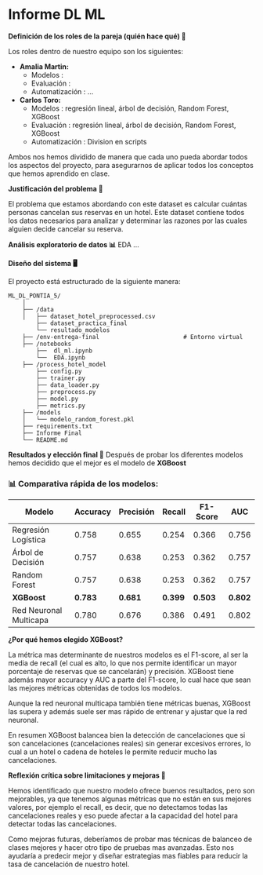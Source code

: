 # Informe DL ML

**Definición de los roles de la pareja (quién hace qué) 🤝**

Los roles dentro de nuestro equipo son los siguientes:

- **Amalia Martin:**
  - Modelos :
  - Evaluación :
  - Automatización : ...
- **Carlos Toro:**
  - Modelos : regresión lineal, árbol de decisión, Random Forest, XGBoost
  - Evaluación : regresión lineal, árbol de decisión, Random Forest, XGBoost
  - Automatización : Division en scripts

Ambos nos hemos dividido de manera que cada uno pueda abordar todos los aspectos del proyecto, para asegurarnos de aplicar todos los conceptos que hemos aprendido en clase.

**Justificación del problema 🎯**

El problema que estamos abordando con este dataset es calcular cuántas personas cancelan sus reservas en un hotel. Este dataset contiene todos los datos necesarios para analizar y determinar las razones por las cuales alguien decide cancelar su reserva.

**Análisis exploratorio de datos 📊**
EDA ...

**Diseño del sistema 🖥️**

El proyecto está estructurado de la siguiente manera:

```pyhthon
ML_DL_PONTIA_5/
	│
	├── /data
	│   ├── dataset_hotel_preprocessed.csv
		├── dataset_practica_final
		└── resultado_modelos
	├── /env-entrega-final                        # Entorno virtual
	├── /notebooks
	    ├──  dl_ml.ipynb
		└──  EDA.ipynb
	├──	/process_hotel_model
		├── config.py
		├── trainer.py
		├── data_loader.py
		├── preprocess.py
		├── model.py
		├── metrics.py
	├── /models
	│   └── modelo_random_forest.pkl
	├── requirements.txt
	├── Informe Final
	└── README.md
```

**Resultados y elección final 🌟**
Después de probar los diferentes modelos hemos decidido que el mejor es el modelo de **XGBoost**

### 📊 **Comparativa rápida de los modelos:**

| Modelo                 | Accuracy  | Precisión | Recall    | F1-Score  | AUC       |
| ---------------------- | --------- | --------- | --------- | --------- | --------- |
| Regresión Logística    | 0.758     | 0.655     | 0.254     | 0.366     | 0.756     |
| Árbol de Decisión      | 0.757     | 0.638     | 0.253     | 0.362     | 0.757     |
| Random Forest          | 0.757     | 0.638     | 0.253     | 0.362     | 0.757     |
| **XGBoost**            | **0.783** | **0.681** | **0.399** | **0.503** | **0.802** |
| Red Neuronal Multicapa | 0.780     | 0.676     | 0.386     | 0.491     | 0.802     |

**¿Por qué hemos elegido XGBoost?**

La métrica mas determinante de nuestros modelos es el F1-score, al ser la media de recall (el cual es alto, lo que nos permite identificar un mayor porcentaje de reservas que se cancelarán) y precisión. XGBoost tiene además mayor accuracy y AUC a parte del F1-score, lo cual hace que sean las mejores métricas obtenidas de todos los modelos.

Aunque la red neuronal multicapa también tiene métricas buenas, XGBoost las supera y además suele ser mas rápido de entrenar y ajustar que la red neuronal.

En resumen XGBoost balancea bien la detección de cancelaciones que si son cancelaciones (cancelaciones reales) sin generar excesivos errores, lo cual a un hotel o cadena de hoteles le permite reducir mucho las cancelaciones.

**Reflexión crítica sobre limitaciones y mejoras 🤔**

Hemos identificado que nuestro modelo ofrece buenos resultados, pero son mejorables, ya que tenemos algunas métricas que no están en sus mejores valores, por ejemplo el recall, es decir, que no detectamos todas las cancelaciones reales y eso puede afectar a la capacidad del hotel para detectar todas las cancelaciones.

Como mejoras futuras, deberíamos de probar mas técnicas de balanceo de clases mejores y hacer otro tipo de pruebas mas avanzadas. Esto nos ayudaría a predecir mejor y diseñar estrategias mas fiables para reducir la tasa de cancelación de nuestro hotel.
